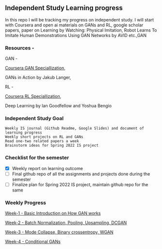 
## Independent Study Learning progress

In this repo I will be tracking my progress on independent study. I will start with Coursera and open ai materials on GANs and RL, google scholar papers, paper on Learning by Watching: Physical Imitation, Robot Learns To Imitate Human Demonstrations Using GAN Networks by AVID etc.,GAN 

### Resources -

GAN -

[Coursera GAN Speciallization](https://www.coursera.org/specializations/generative-adversarial-networks-gans,GANs),

GANs in Action by Jakub Langer,

RL -

[Coursera RL Speciallization](https://www.coursera.org/specializations/reinforcement-learning),

Deep Learning by Ian Goodfellow and Yoshua Bengio

### Independent Study Goal

    Weekly IS journal (Github Readme, Google Slides) and document of learning progress
    Weekly short projects on RL and GANs
    Read one-two related papers a week
    Brainstorm ideas for Spring 2022 IS project

### Checklist for the semester

- [x] Weekly report on learning outcome
- [ ] Final github repo of all the assignments and projects done during the semester
- [ ] Finalize plan for Spring 2022 IS project, maintain github repo for the same

### Weekly Progress

[Week-1 - Basic Introduction on How GAN works](week1.md)

[Week-2 - Batch Normalization, Pooling, Upsampling, DCGAN](week2.md)

[Week-3 - Mode Collapse, Binary crossentropy, WGAN](week2.md)

[Week-4 - Conditional GANs](week2.md)
